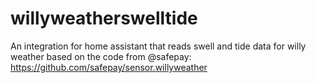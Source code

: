 # willyweatherswelltide
An integration for home assistant that reads swell and tide data for willy weather based on the code from @safepay: https://github.com/safepay/sensor.willyweather
